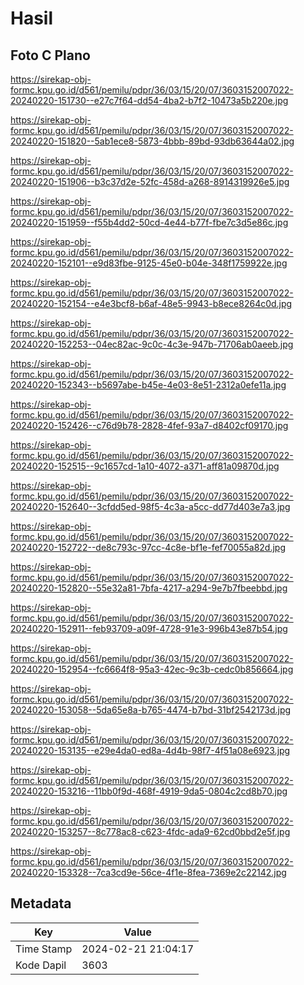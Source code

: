 # Hasil

## Foto C Plano

https://sirekap-obj-formc.kpu.go.id/d561/pemilu/pdpr/36/03/15/20/07/3603152007022-20240220-151730--e27c7f64-dd54-4ba2-b7f2-10473a5b220e.jpg

https://sirekap-obj-formc.kpu.go.id/d561/pemilu/pdpr/36/03/15/20/07/3603152007022-20240220-151820--5ab1ece8-5873-4bbb-89bd-93db63644a02.jpg

https://sirekap-obj-formc.kpu.go.id/d561/pemilu/pdpr/36/03/15/20/07/3603152007022-20240220-151906--b3c37d2e-52fc-458d-a268-8914319926e5.jpg

https://sirekap-obj-formc.kpu.go.id/d561/pemilu/pdpr/36/03/15/20/07/3603152007022-20240220-151959--f55b4dd2-50cd-4e44-b77f-fbe7c3d5e86c.jpg

https://sirekap-obj-formc.kpu.go.id/d561/pemilu/pdpr/36/03/15/20/07/3603152007022-20240220-152101--e9d83fbe-9125-45e0-b04e-348f1759922e.jpg

https://sirekap-obj-formc.kpu.go.id/d561/pemilu/pdpr/36/03/15/20/07/3603152007022-20240220-152154--e4e3bcf8-b6af-48e5-9943-b8ece8264c0d.jpg

https://sirekap-obj-formc.kpu.go.id/d561/pemilu/pdpr/36/03/15/20/07/3603152007022-20240220-152253--04ec82ac-9c0c-4c3e-947b-71706ab0aeeb.jpg

https://sirekap-obj-formc.kpu.go.id/d561/pemilu/pdpr/36/03/15/20/07/3603152007022-20240220-152343--b5697abe-b45e-4e03-8e51-2312a0efe11a.jpg

https://sirekap-obj-formc.kpu.go.id/d561/pemilu/pdpr/36/03/15/20/07/3603152007022-20240220-152426--c76d9b78-2828-4fef-93a7-d8402cf09170.jpg

https://sirekap-obj-formc.kpu.go.id/d561/pemilu/pdpr/36/03/15/20/07/3603152007022-20240220-152515--9c1657cd-1a10-4072-a371-aff81a09870d.jpg

https://sirekap-obj-formc.kpu.go.id/d561/pemilu/pdpr/36/03/15/20/07/3603152007022-20240220-152640--3cfdd5ed-98f5-4c3a-a5cc-dd77d403e7a3.jpg

https://sirekap-obj-formc.kpu.go.id/d561/pemilu/pdpr/36/03/15/20/07/3603152007022-20240220-152722--de8c793c-97cc-4c8e-bf1e-fef70055a82d.jpg

https://sirekap-obj-formc.kpu.go.id/d561/pemilu/pdpr/36/03/15/20/07/3603152007022-20240220-152820--55e32a81-7bfa-4217-a294-9e7b7fbeebbd.jpg

https://sirekap-obj-formc.kpu.go.id/d561/pemilu/pdpr/36/03/15/20/07/3603152007022-20240220-152911--feb93709-a09f-4728-91e3-996b43e87b54.jpg

https://sirekap-obj-formc.kpu.go.id/d561/pemilu/pdpr/36/03/15/20/07/3603152007022-20240220-152954--fc6664f8-95a3-42ec-9c3b-cedc0b856664.jpg

https://sirekap-obj-formc.kpu.go.id/d561/pemilu/pdpr/36/03/15/20/07/3603152007022-20240220-153058--5da65e8a-b765-4474-b7bd-31bf2542173d.jpg

https://sirekap-obj-formc.kpu.go.id/d561/pemilu/pdpr/36/03/15/20/07/3603152007022-20240220-153135--e29e4da0-ed8a-4d4b-98f7-4f51a08e6923.jpg

https://sirekap-obj-formc.kpu.go.id/d561/pemilu/pdpr/36/03/15/20/07/3603152007022-20240220-153216--11bb0f9d-468f-4919-9da5-0804c2cd8b70.jpg

https://sirekap-obj-formc.kpu.go.id/d561/pemilu/pdpr/36/03/15/20/07/3603152007022-20240220-153257--8c778ac8-c623-4fdc-ada9-62cd0bbd2e5f.jpg

https://sirekap-obj-formc.kpu.go.id/d561/pemilu/pdpr/36/03/15/20/07/3603152007022-20240220-153328--7ca3cd9e-56ce-4f1e-8fea-7369e2c22142.jpg


## Metadata

| Key        | Value               |
| ---------- | ------------------- |
| Time Stamp | 2024-02-21 21:04:17 |
| Kode Dapil | 3603                |



